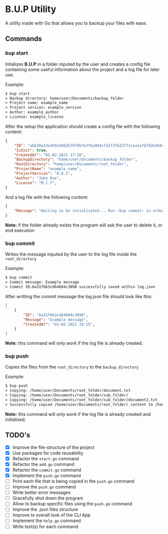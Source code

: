 # B.U.P Utility

A utility made with Go that allows you to backup your files with ease.

## Commands

### **bup start**

Intializes **B.U.P** in a folder inputed by the user and creates a config file
containing some useful information about the project and a log file for later use.

Example:

```txt
$ bup start
> Backup directory: home/user/Documents/backup_folder
> Project name: example_name
> Project version: example_version
> Author: example_author
> License: example_license
```

After the setup the application should create a config file with the following content:

```json
{
    "ID": "ab530a13e45914982b79f9b7e3fba994cfd1f3fb22f71cea1afbf02b460c6d1d",
    "IsInit": true,
    "CreatedAt": "01-02-2021 17:20",    
    "BackupDirectory": "home/user/Documents/backup_folder",
    "RootDirectory": "home/user/Documents/root_folder",
    "ProjectName": "example_name",
    "ProjectVersion": "0.0.1",
    "Author": "John Doe",
    "License": "M.I.T",
}
```

And a log file with the following content:

```json
{
    "Message": "Waiting to be intializated... Run ~bup commit~ in order to create a new commit...",
}
```

**Note:** if the folder already exists the program will ask the user to delete it, or end execution

### **bup commit**

Writes the message inputed by the user to the log file inside the `root_directory`

Example:

```txt
$ bup commit
> Commit message: Example message
> Commit ID:6a31f6b3cd64604c3098 successfully saved within log.json
```

After writting the commit message the log.json file should look like this:

```json
[
    {
        "ID": "6a31f6b3cd64604c3098",
        "Message": "Example message",
        "CreatedAt": "01-02-2021 18:15",
    }
]
```

**Note:** this command will only work if the log file is already created.

### **bup push**

Copies the files from the `root_directory` to the `backup_directory`

Example:

```txt
$ bup push
> Copying: /home/user/Documents/root_folder/document.txt
> Copying: /home/user/Documents/root_folder/sub_folder/
> Copying: /home/user/Documents/root_folder/sub_folder/document2.txt
> Successfully copied /home/user/Documents/root_folder/ content to /home/user/Documents/backup_folder/
```

**Note:** this command will only work if the log file is already created and initialized.

## TODO's

- [x] Improve the file-structure of the project
- [x] Use packages for code reusability
- [x] Refactor the `start.go` command
- [x] Refactor the `add.go` command
- [x] Refactor the `commit.go` command
- [x] Implement the `push.go` command
- [ ] Print each file that is being copied in the `push.go` command
- [ ] Improve the `push.go` command
- [ ] Write better error messages
- [ ] Gracefully shut down the program
- [ ] Allow to backup specific files using the `push.go` command
- [ ] Improve the .json files structure
- [ ] Improve to overall look of the CLI App
- [ ] Implement the `help.go` command
- [ ] Write test(s) for each command
